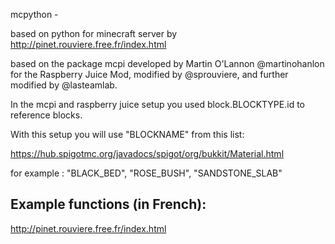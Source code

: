 

mcpython - 

based on python for minecraft server by http://pinet.rouviere.free.fr/index.html

based on the package mcpi developed by Martin O'Lannon @martinohanlon for the Raspberry Juice Mod, modified by @sprouviere, and further modified by @lasteamlab.

In the mcpi and raspberry juice setup you used block.BLOCKTYPE.id to reference blocks.

With this setup you will use "BLOCKNAME" from this list:

https://hub.spigotmc.org/javadocs/spigot/org/bukkit/Material.html

for example : 
"BLACK_BED", "ROSE_BUSH", "SANDSTONE_SLAB" 

Example functions (in French):
--------------------------------------
http://pinet.rouviere.free.fr/index.html





